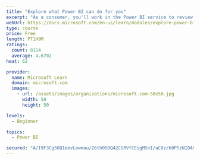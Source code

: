 ```yaml
---
title: "Explore what Power BI can do for you"
excerpt: "As a consumer, you'll work in the Power BI service to review and interact with content that has been shared with you. This module provides the foundational information that you need to work effectively in the Power BI service."
webUrl: https://docs.microsoft.com/en-us/learn/modules/explore-power-bi-service/
type: course
price: Free
length: PT1H9M
ratings:
  count: 8114
  average: 4.6702
heat: 62

provider:
  name: Microsoft Learn
  domain: microsoft.com
  images:
    - url: /assets/images/organizations/microsoft.com-50x50.jpg
      width: 50
      height: 50

levels:
  - Beginner

topics:
  - Power BI

secured: "A/I9F3Cg5OQ1eevLowmau/26th05DQ42CURVfCEigMSnI/aC8z/b0P5zNI0AVzWTTbiZoqNbHiSCsCH27bHe0pVJWyB+wSq4HzgH5symfvywJS8VKBmu8FKP9Z8e6jU/QLgP2paRNvrPgM9+PKldGxsKHtGXGd8PzvD22xXpsRGIlY0XmOS7eieuROi+422rk++clbeWGDqYXsAhxiFiMpX5uqBF4Ul4eO/t784PSERIULOeQzdsvwazyNXEoYE3IpwodyX8UPDTGW1wrENryFef9v/E5Pau2a7R7ty0Xayrmau9Ijl4johM3CHBIgP+rZxW9tcJgDzYjraQgxdRcmKVjyx4l0CG8d7vmPpKS9Pc6wf9mYXiBJCJ0zXSf2/GV0y1HFkAM8A+JGarHZgu2h/NNcR3uNvYNdW7+AEVARY=;Sw1bCSKR1jnNMTrFOfNsPA=="
---
```


